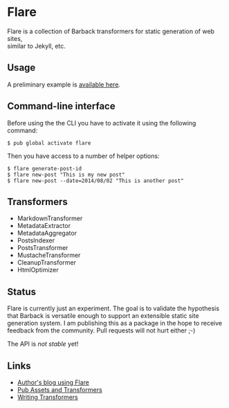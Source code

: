 # Flare

Flare is a collection of Barback transformers for static generation of web sites,  
similar to Jekyll, etc.

## Usage

A preliminary example is [available here](https://github.com/gmosx/dart-flare_example).

## Command-line interface

Before using the the CLI you have to activate it using the following command:

    $ pub global activate flare

Then you have access to a number of helper options:

    $ flare generate-post-id
    $ flare new-post "This is my new post"
    $ flare new-post --date=2014/08/02 "This is another post"

## Transformers

* MarkdownTransformer
* MetadataExtractor
* MetadataAggregator
* PostsIndexer
* PostsTransformer
* MustacheTransformer
* CleanupTransformer
* HtmlOptimizer

## Status

Flare is currently just an experiment. The goal is to validate the hypothesis
that Barback is versatile enough to support an extensible static site generation
system. I am publishing this as a package in the hope to receive feedback 
from the community. Pull requests will not hurt either ;-)

The API is *not stable* yet!
  
## Links

* [Author's blog using Flare](http://www.gmosx.com)
* [Pub Assets and Transformers](https://www.dartlang.org/tools/pub/assets-and-transformers.html)
* [Writing Transformers](https://www.dartlang.org/tools/pub/transformers/examples/)
